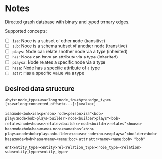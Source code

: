 # Notes

Directed graph database with binary and typed ternary edges.

Supported concepts:
- [ ] `isa`: Node is a subset of other node (transitive)
- [ ] `sub`: Node is a schema subset of another node (transitive) 
- [ ] `plays`: Node can relate another node via a type (inherited)
- [ ] `has`: Node can have an attribute via a type (inherited)
- [ ] `playsa`: Node relates a specific node via a type
- [ ] `hasa`: Node has a specific attribute of a type
- [ ] `attr`: Has a specific value via a type

## Desired data structure

`<byte:node_type><varlong:node_id><byte:edge_type>[<svarlong:connected_offset>...]:[<value>]`

`isa`:`node<bob>isa<person>` `node<person>isa^<bob>`
`plays`:`node<bob>plays<builder>` `node<builder>plays^<bob>`
`relates`:`node<house>relates<builder>` `node<builder>relates^<house>`
`has`:`node<bob>has<name>` `node<name>has^<bob>`
`playsa`:`node<bob>playsa<builder><house>` `node<house>playsa^<builder><bob>`
`hasa`:`node<bob>hasa<name><name:bob>`
`attr`:`attr<name><name:bob>:"bob"`


`ent<entity_type><entity>rel<relation_type><role_type><relation>`
`sub<entity_type><entity_type>`